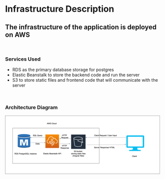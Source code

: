 # Infrastructure Description

## The infrastructure of the application is deployed on AWS

 <br>

### Services Used

- RDS as the primary database storage for postgres 
- Elastic Beanstalk to store the backend code and run the server
- S3 to store static files and frontend code that will communicate with the server

<br>

### Architecture Diagram

![arch](./arch-diagram.png)
